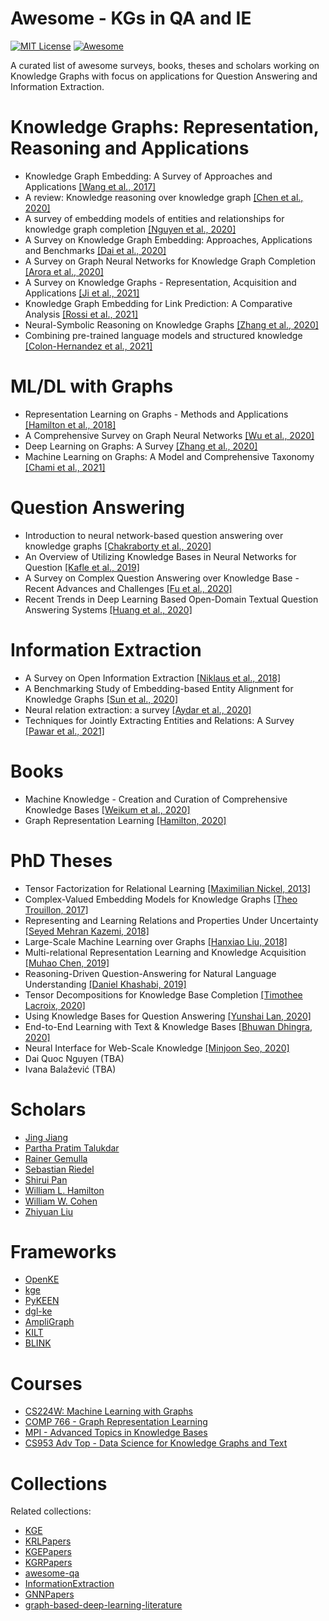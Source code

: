 # Awesome - KGs in QA and IE

[![MIT License](https://img.shields.io/badge/license-MIT-green.svg)](https://opensource.org/licenses/MIT) [![Awesome](https://cdn.rawgit.com/sindresorhus/awesome/d7305f38d29fed78fa85652e3a63e154dd8e8829/media/badge.svg)](https://github.com/sindresorhus/awesome)

A curated list of awesome surveys, books, theses and scholars working on Knowledge Graphs with focus on applications for Question Answering and Information Extraction.

# Knowledge Graphs: Representation, Reasoning and Applications

- Knowledge Graph Embedding: A Survey of Approaches and Applications [[Wang et al., 2017]](https://persagen.com/files/misc/Wang2017Knowledge.pdf)
- A review: Knowledge reasoning over knowledge graph [[Chen et al., 2020]](https://www.sciencedirect.com/science/article/abs/pii/S0957417419306669)
- A survey of embedding models of entities and relationships for knowledge graph completion [[Nguyen et al., 2020]](https://www.aclweb.org/anthology/2020.textgraphs-1.1.pdf)
- A Survey on Knowledge Graph Embedding: Approaches, Applications and Benchmarks [[Dai et al., 2020]](https://www.mdpi.com/2079-9292/9/5/750/htm)
- A Survey on Graph Neural Networks for Knowledge Graph Completion [[Arora et al., 2020]](https://arxiv.org/pdf/2007.12374.pdf)
- A Survey on Knowledge Graphs - Representation, Acquisition and Applications [[Ji et al., 2021]](https://arxiv.org/pdf/2002.00388.pdf)
- Knowledge Graph Embedding for Link Prediction: A Comparative Analysis [[Rossi et al., 2021]](https://arxiv.org/pdf/2002.00819.pdf)
- Neural-Symbolic Reasoning on Knowledge Graphs [[Zhang et al., 2020]](https://arxiv.org/pdf/2010.05446.pdf)
- Combining pre-trained language models and structured knowledge [[Colon-Hernandez et al., 2021]](https://arxiv.org/pdf/2101.12294.pdf)

# ML/DL with Graphs

- Representation Learning on Graphs - Methods and Applications [[Hamilton et al., 2018]](https://arxiv.org/pdf/1709.05584.pdf)
- A Comprehensive Survey on Graph Neural Networks [[Wu et al., 2020]](https://arxiv.org/pdf/1901.00596.pdf)
- Deep Learning on Graphs: A Survey [[Zhang et al., 2020]](https://arxiv.org/pdf/1812.04202.pdf)
- Machine Learning on Graphs: A Model and Comprehensive Taxonomy [[Chami et al., 2021]](https://arxiv.org/pdf/2005.03675.pdf)

# Question Answering

- Introduction to neural network-based question answering over knowledge graphs [[Chakraborty et al., 2020]](https://onlinelibrary.wiley.com/doi/epdf/10.1002/widm.1389)
- An Overview of Utilizing Knowledge Bases in Neural Networks for Question [[Kafle et al., 2019]](https://par.nsf.gov/servlets/purl/10131233)
- A Survey on Complex Question Answering over Knowledge Base - Recent Advances and Challenges [[Fu et al., 2020]](https://arxiv.org/pdf/2007.13069.pdf)
- Recent Trends in Deep Learning Based Open-Domain Textual Question Answering Systems [[Huang et al., 2020]](https://ieeexplore.ieee.org/iel7/6287639/8948470/09072442.pdf)

# Information Extraction

- A Survey on Open Information Extraction [[Niklaus et al., 2018]](https://www.aclweb.org/anthology/C18-1326.pdf)
- A Benchmarking Study of Embedding-based Entity Alignment for Knowledge Graphs [[Sun et al., 2020]](https://arxiv.org/pdf/2003.07743.pdf)
- Neural relation extraction: a survey [[Aydar et al., 2020]](https://arxiv.org/pdf/2007.04247.pdf)
- Techniques for Jointly Extracting Entities and Relations: A Survey [[Pawar et al., 2021]](https://arxiv.org/pdf/2103.06118.pdf)

# Books

- Machine Knowledge - Creation and Curation of Comprehensive Knowledge Bases [[Weikum et al., 2020]](https://arxiv.org/pdf/2009.11564.pdf)
- Graph Representation Learning [[Hamilton, 2020]](https://www.cs.mcgill.ca/~wlh/grl_book/files/GRL_Book.pdf)

# PhD Theses

- Tensor Factorization for Relational Learning [[Maximilian Nickel, 2013]](https://edoc.ub.uni-muenchen.de/16056/1/Nickel_Maximilian.pdf)
- Complex-Valued Embedding Models for Knowledge Graphs [[Theo Trouillon, 2017]](https://tel.archives-ouvertes.fr/tel-01692327/file/TROUILLON_2017_archivage.pdf)
- Representing and Learning Relations and Properties Under Uncertainty [[Seyed Mehran Kazemi, 2018]](https://open.library.ubc.ca/cIRcle/collections/ubctheses/24/items/1.0375812)
- Large-Scale Machine Learning over Graphs [[Hanxiao Liu, 2018]](https://lti.cs.cmu.edu/sites/default/files/liu%2C%20hanxiao.pdf)
- Multi-relational Representation Learning and Knowledge Acquisition [[Muhao Chen, 2019]](https://escholarship.org/content/qt373677v6/qt373677v6.pdf?t=ps9h6f)
- Reasoning-Driven Question-Answering for Natural Language Understanding [[Daniel Khashabi, 2019]](https://arxiv.org/pdf/1908.04926.pdf)
- Tensor Decompositions for Knowledge Base Completion [[Timothee Lacroix, 2020]](https://www.theses.fr/2020PESC1002.pdf)
- Using Knowledge Bases for Question Answering [[Yunshai Lan, 2020]](https://ink.library.smu.edu.sg/cgi/viewcontent.cgi?article=1261&context=etd_coll)
- End-to-End Learning with Text & Knowledge Bases [[Bhuwan Dhingra, 2020]](https://www.cs.cmu.edu/~bdhingra/docs/bhuwan_dhingra_thesis.pdf)
- Neural Interface for Web-Scale Knowledge [[Minjoon Seo, 2020]](https://digital.lib.washington.edu/researchworks/bitstream/handle/1773/45926/Seo_washington_0250E_21539.pdf?sequence=1&isAllowed=y)
- Dai Quoc Nguyen (TBA)
- Ivana Balažević (TBA)

# Scholars

- [Jing Jiang](https://scholar.google.com/citations?user=hVTK2YwAAAAJ&hl=en)
- [Partha Pratim Talukdar](https://scholar.google.com/citations?user=CIZwXAcAAAAJ&hl=en)
- [Rainer Gemulla](https://scholar.google.de/citations?user=s_GmFv0AAAAJ&hl=de)
- [Sebastian Riedel](https://scholar.google.com/citations?user=AcCtcrsAAAAJ&hl=en)
- [Shirui Pan](https://scholar.google.com.au/citations?user=frWRJN4AAAAJ&hl=en)
- [William L. Hamilton](https://scholar.google.com/citations?user=T5tm9eQAAAAJ&hl=en)
- [William W. Cohen](https://scholar.google.com/citations?user=8ys-38kAAAAJ&hl=en)
- [Zhiyuan Liu](https://scholar.google.com/citations?user=dT0v5u0AAAAJ&hl=en)

# Frameworks

- [OpenKE](https://github.com/thunlp/OpenKE)
- [kge](https://github.com/uma-pi1/kge)
- [PyKEEN](https://github.com/pykeen/pykeen)
- [dgl-ke](https://github.com/awslabs/dgl-ke)
- [AmpliGraph](https://github.com/Accenture/AmpliGraph)
- [KILT](https://github.com/facebookresearch/KILT)
- [BLINK](https://github.com/facebookresearch/BLINK)

# Courses

- [CS224W: Machine Learning with Graphs](https://web.stanford.edu/class/cs224w/)
- [COMP 766 - Graph Representation Learning](https://cs.mcgill.ca/~wlh/comp766/index.html)
- [MPI - Advanced Topics in Knowledge Bases](https://www.mpi-inf.mpg.de/departments/databases-and-information-systems/teaching/ws1819/advanced-topics-in-knowledge-bases)
- [CS953 Adv Top - Data Science for Knowledge Graphs and Text](https://www.cs.unh.edu/~dietz/teaching/ds/index.html)

# Collections

Related collections:

- [KGE](https://github.com/xinguoxia/KGE)
- [KRLPapers](https://github.com/thunlp/KRLPapers)
- [KGEPapers](https://github.com/MIRALab-USTC/KGEPapers)
- [KGRPapers](https://github.com/MIRALab-USTC/KGRPapers)
- [awesome-qa](https://github.com/seriousran/awesome-qa)
- [InformationExtraction](https://github.com/casnlu/InformationExtraction)
- [GNNPapers](https://github.com/thunlp/GNNPapers)
- [graph-based-deep-learning-literature](https://github.com/naganandy/graph-based-deep-learning-literature)
